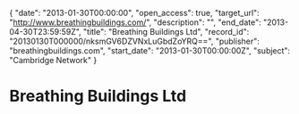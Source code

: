 {
  "date": "2013-01-30T00:00:00", 
  "open_access": true, 
  "target_url": "http://www.breathingbuildings.com/", 
  "description": "", 
  "end_date": "2013-04-30T23:59:59Z", 
  "title": "Breathing Buildings Ltd", 
  "record_id": "20130130T000000/nksmGV6DZVNxLuGbdZoYRQ==", 
  "publisher": "breathingbuildings.com", 
  "start_date": "2013-01-30T00:00:00Z", 
  "subject": "Cambridge Network"
}

# Breathing Buildings Ltd


